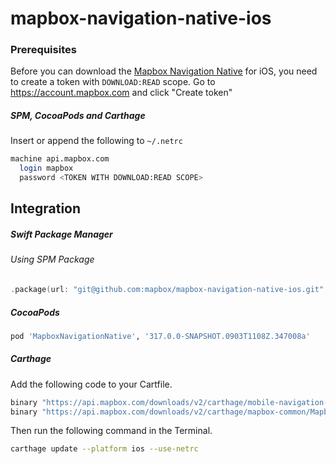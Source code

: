 # mapbox-navigation-native-ios

### Prerequisites

Before you can download the [Mapbox Navigation Native](https://github.com/mapbox/mapbox-navigation-native) for iOS, you need to create a token with `DOWNLOAD:READ` scope.
Go to https://account.mapbox.com and click "Create token"

##### SPM, CocoaPods and Carthage
Insert or append the following to `~/.netrc`

```bash
machine api.mapbox.com
  login mapbox
  password <TOKEN WITH DOWNLOAD:READ SCOPE>
```

## Integration

##### Swift Package Manager

###### Using SPM Package

```swift
.package(url: "git@github.com:mapbox/mapbox-navigation-native-ios.git", from: "317.0.0-SNAPSHOT.0903T1108Z.347008a"),
```

##### CocoaPods

```ruby
pod 'MapboxNavigationNative', '317.0.0-SNAPSHOT.0903T1108Z.347008a'
```

##### Carthage

Add the following code to your Cartfile.

```bash
binary "https://api.mapbox.com/downloads/v2/carthage/mobile-navigation-native/MapboxNavigationNative.json" == 317.0.0-SNAPSHOT.0903T1108Z.347008a
binary "https://api.mapbox.com/downloads/v2/carthage/mapbox-common/MapboxCommon-ios.json" == ntil
```

Then run the following command in the Terminal.
```bash
carthage update --platform ios --use-netrc
```
